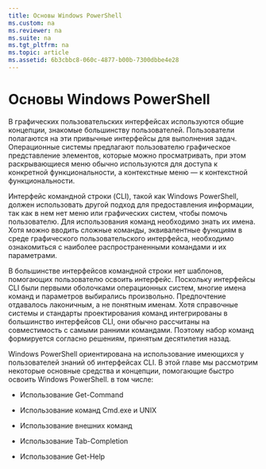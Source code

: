 ```yaml
---
title: Основы Windows PowerShell
ms.custom: na
ms.reviewer: na
ms.suite: na
ms.tgt_pltfrm: na
ms.topic: article
ms.assetid: 6b3cbbc8-060c-4877-b00b-7300dbbe4e28
---
```

# Основы Windows PowerShell
В графических пользовательских интерфейсах используются общие концепции, знакомые большинству пользователей. Пользователи полагаются на эти привычные интерфейсы для выполнения задач. Операционные системы предлагают пользователю графическое представление элементов, которые можно просматривать, при этом раскрывающиеся меню обычно используются для доступа к конкретной функциональности, а контекстные меню — к контекстной функциональности.

Интерфейс командной строки (CLI), такой как Windows PowerShell, должен использовать другой подход для предоставления информации, так как в нем нет меню или графических систем, чтобы помочь пользователю. Для использования команд необходимо знать их имена. Хотя можно вводить сложные команды, эквивалентные функциям в среде графического пользовательского интерфейса, необходимо ознакомиться с наиболее распространенными командами и их параметрами.

В большинстве интерфейсов командной строки нет шаблонов, помогающих пользователю освоить интерфейс. Поскольку интерфейсы CLI были первыми оболочками операционных систем, многие имена команд и параметров выбирались произвольно. Предпочтение отдавалось лаконичным, а не понятным именам. Хотя справочные системы и стандарты проектирования команд интегрированы в большинство интерфейсов CLI, они обычно рассчитаны на совместимость с самыми ранними командами. Поэтому набор команд формируется согласно решениям, принятым десятилетия назад.

Windows PowerShell ориентирована на использование имеющихся у пользователей знаний об интерфейсах CLI. В этой главе мы рассмотрим некоторые основные средства и концепции, помогающие быстро освоить Windows PowerShell. в том числе:

-   Использование Get-Command

-   Использование команд Cmd.exe и UNIX

-   Использование внешних команд

-   Использование Tab-Completion

-   Использование Get-Help



<!--HONumber=Apr16_HO1-->


